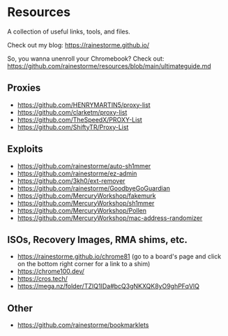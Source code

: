 # Resources
A collection of useful links, tools, and files.

Check out my blog: https://rainestorme.github.io/

So, you wanna unenroll your Chromebook? Check out: https://github.com/rainestorme/resources/blob/main/ultimateguide.md

## Proxies
- https://github.com/HENRYMARTIN5/proxy-list
- https://github.com/clarketm/proxy-list
- https://github.com/TheSpeedX/PROXY-List
- https://github.com/ShiftyTR/Proxy-List

## Exploits
- https://github.com/rainestorme/auto-sh1mmer
- https://github.com/rainestorme/ez-admin
- https://github.com/3kh0/ext-remover
- https://github.com/rainestorme/GoodbyeGoGuardian
- https://github.com/MercuryWorkshop/fakemurk
- https://github.com/MercuryWorkshop/sh1mmer
- https://github.com/MercuryWorkshop/Pollen
- https://github.com/MercuryWorkshop/mac-address-randomizer

## ISOs, Recovery Images, RMA shims, etc.
- https://rainestorme.github.io/chrome81 (go to a board's page and click on the bottom right corner for a link to a shim)
- https://chrome100.dev/
- https://cros.tech/
- https://mega.nz/folder/TZIQ1IDa#bcQ3gNKXQK8yO9ghPFqVlQ

## Other
- https://github.com/rainestorme/bookmarklets
